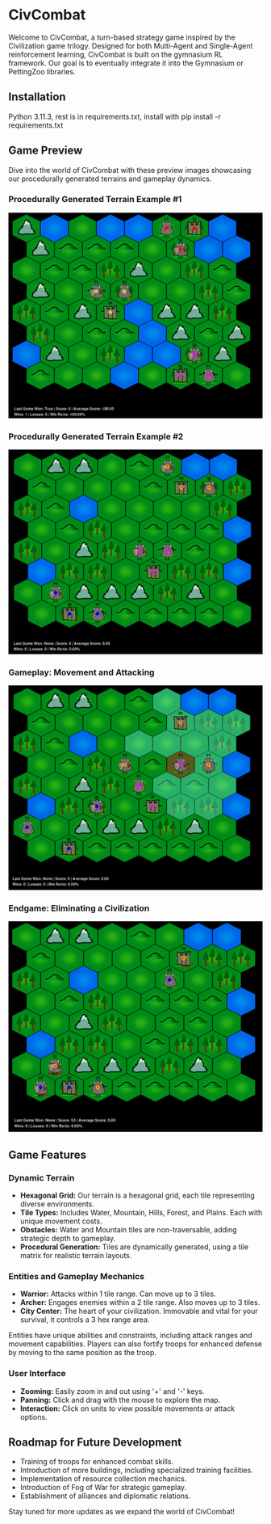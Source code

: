 # CivCombat

Welcome to CivCombat, a turn-based strategy game inspired by the Civilization game trilogy. Designed for both Multi-Agent and Single-Agent reinforcement learning, CivCombat is built on the gymnasium RL framework. Our goal is to eventually integrate it into the Gymnasium or PettingZoo libraries. 

## Installation
Python 3.11.3, rest is in requirements.txt, install with pip install -r requirements.txt

## Game Preview

Dive into the world of CivCombat with these preview images showcasing our procedurally generated terrains and gameplay dynamics.

### Procedurally Generated Terrain Example #1
![Starting Position 1](./preview/starting_pos1.png)

### Procedurally Generated Terrain Example #2
![Starting Position 2](./preview/starting_pos2.png)

### Gameplay: Movement and Attacking
![Movement and Attacking](./preview/attack_moving.png)

### Endgame: Eliminating a Civilization
![Eliminated Civilization](./preview/eng_game.png)

## Game Features

### Dynamic Terrain
- **Hexagonal Grid:** Our terrain is a hexagonal grid, each tile representing diverse environments.
- **Tile Types:** Includes Water, Mountain, Hills, Forest, and Plains. Each with unique movement costs.
- **Obstacles:** Water and Mountain tiles are non-traversable, adding strategic depth to gameplay.
- **Procedural Generation:** Tiles are dynamically generated, using a tile matrix for realistic terrain layouts.

### Entities and Gameplay Mechanics

- **Warrior:** Attacks within 1 tile range. Can move up to 3 tiles.
- **Archer:** Engages enemies within a 2 tile range. Also moves up to 3 tiles.
- **City Center:** The heart of your civilization. Immovable and vital for your survival, it controls a 3 hex range area.

Entities have unique abilities and constraints, including attack ranges and movement capabilities. Players can also fortify troops for enhanced defense by moving to the same position as the troop.

### User Interface

- **Zooming:** Easily zoom in and out using '+' and '-' keys.
- **Panning:** Click and drag with the mouse to explore the map.
- **Interaction:** Click on units to view possible movements or attack options.

## Roadmap for Future Development

- Training of troops for enhanced combat skills.
- Introduction of more buildings, including specialized training facilities.
- Implementation of resource collection mechanics.
- Introduction of Fog of War for strategic gameplay.
- Establishment of alliances and diplomatic relations.

Stay tuned for more updates as we expand the world of CivCombat!
